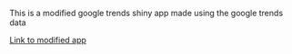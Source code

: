 This is a modified google trends shiny app made using the google trends data 

[Link to modified app](https://arhyip-sagar-soneji.shinyapps.io/Google_trend_modified/)
